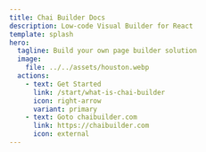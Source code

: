 ```yaml
---
title: Chai Builder Docs
description: Low-code Visual Builder for React
template: splash
hero:
  tagline: Build your own page builder solution
  image:
    file: ../../assets/houston.webp
  actions:
    - text: Get Started
      link: /start/what-is-chai-builder
      icon: right-arrow
      variant: primary
    - text: Goto chaibuilder.com
      link: https://chaibuilder.com
      icon: external
---
```

